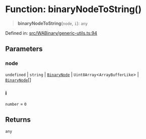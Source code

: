 # Function: binaryNodeToString()

> **binaryNodeToString**(`node`, `i`): `any`

Defined in: [src/WABinary/generic-utils.ts:94](https://github.com/Fokusdotid/Baileys/blob/4aa08196a497251af5be42856601e02d8a85cce8/src/WABinary/generic-utils.ts#L94)

## Parameters

### node

`undefined` | `string` | [`BinaryNode`](../type-aliases/BinaryNode.md) | `Uint8Array`\<`ArrayBufferLike`\> | [`BinaryNode`](../type-aliases/BinaryNode.md)[]

### i

`number` = `0`

## Returns

`any`
